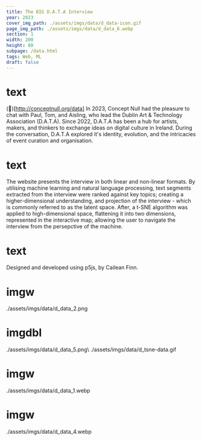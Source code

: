 ```yaml
---
title: The BIG D.A.T.A Interview
year: 2023
cover_img_path: ./assets/imgs/data/d_data-icon.gif
page_img_path: ./assets/imgs/data/d_data_6.webp
section: 1
width: 200
height: 80
subpage: /data.html
tags: Web, ML
draft: false
---
```


# text
(🔗)[http://conceptnull.org/data] In 2023, Concept Null had the pleasure to chat with Paul, Tom, and Aisling, who lead the Dublin Art & Technology Association (D.A.T.A). Since 2022, D.A.T.A has been a hub for artists, makers, and thinkers to exchange ideas on digital culture in Ireland. During the conversation, D.A.T.A explored it's identity, evolution, and the intricacies of event curation and organisation. 
# text
The website presents the interview in both linear and non-linear formats. By utilising machine learning and natural language processing, text segments extracted from the interview were ranked against key topics; creating a higher-dimensional understanding, and projection of the interview - which is commonly referred to as the latent space. After, a t-SNE algorithm was applied to high-dimensional space, flattening it into two dimensions, represented in the interactive map; allowing the user to navigate the interview from the persepctive of the machine.
# text
Designed and developed using p5js, by Cailean Finn.
# imgw
./assets/imgs/data/d_data_2.png
# imgdbl
./assets/imgs/data/d_data_5.png\ ./assets/imgs/data/d_tsne-data.gif
# imgw
./assets/imgs/data/d_data_1.webp
# imgw
./assets/imgs/data/d_data_4.webp